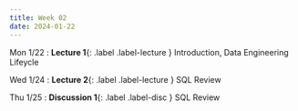 ```yaml
---
title: Week 02
date: 2024-01-22
---
```



Mon 1/22
: **Lecture 1**{: .label .label-lecture } Introduction, Data Engineering Lifeycle

Wed 1/24
: **Lecture 2**{: .label .label-lecture } SQL Review

Thu 1/25
: **Discussion 1**{: .label .label-disc } SQL Review

